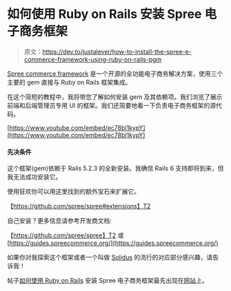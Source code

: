 # 如何使用 Ruby on Rails 安装 Spree 电子商务框架

> 原文：<https://dev.to/justalever/how-to-install-the-spree-e-commerce-framework-using-ruby-on-rails-pgm>

[Spree commerce framework](https://spreecommerce.org/) 是一个开源的全功能电子商务解决方案，使用三个主要的 gem 直接与 Ruby on Rails 框架集成。

在这个简短的教程中，我将带您了解如何安装 gem 及其依赖项。我们浏览了展示前端和后端管理员专用 UI 的框架。我们还简要地看一下负责电子商务框架的源代码。

[https://www.youtube.com/embed/ec78bl1kypY](https://www.youtube.com/embed/ec78bl1kypY)

#### 先决条件

这个框架(gem)依赖于 Rails 5.2.3 的全新安装。我确信 Rails 6 支持即将到来，但我无法成功安装它。

使用狂欢你可以用这里找到的额外宝石来扩展它。

【https://github.com/spree/spree#extensions】T2

自己安装？更多信息请参考开发商文档:

【https://github.com/spree/spree】T2 或[https://guides.spreecommerce.org/](https://guides.spreecommerce.org/)

如果你对我探索这个框架或者一个叫做 [Solidus](https://solidus.io/) 的流行的对应部分感兴趣，请告诉我！

帖子[如何使用 Ruby on Rails](https://web-crunch.com/install-spree-commerce-framework-ruby-on-rails/) 安装 Spree 电子商务框架最先出现在[网站](https://web-crunch.com)上。